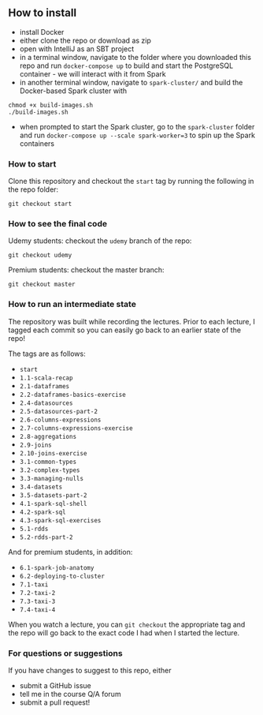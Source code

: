 ## How to install

- install Docker
- either clone the repo or download as zip
- open with IntelliJ as an SBT project
- in a terminal window, navigate to the folder where you downloaded this repo and run `docker-compose up` to build and start the PostgreSQL container - we will interact with it from Spark
- in another terminal window, navigate to `spark-cluster/` and build the Docker-based Spark cluster with
```
chmod +x build-images.sh
./build-images.sh
```
- when prompted to start the Spark cluster, go to the `spark-cluster` folder and run `docker-compose up --scale spark-worker=3` to spin up the Spark containers


### How to start

Clone this repository and checkout the `start` tag by running the following in the repo folder:

```
git checkout start
```

### How to see the final code

Udemy students: checkout the `udemy` branch of the repo:
```
git checkout udemy
```

Premium students: checkout the master branch:
```
git checkout master
```

### How to run an intermediate state

The repository was built while recording the lectures. Prior to each lecture, I tagged each commit so you can easily go back to an earlier state of the repo!

The tags are as follows:

* `start`
* `1.1-scala-recap`
* `2.1-dataframes`
* `2.2-dataframes-basics-exercise`
* `2.4-datasources`
* `2.5-datasources-part-2`
* `2.6-columns-expressions`
* `2.7-columns-expressions-exercise`
* `2.8-aggregations`
* `2.9-joins`
* `2.10-joins-exercise`
* `3.1-common-types`
* `3.2-complex-types`
* `3.3-managing-nulls`
* `3.4-datasets`
* `3.5-datasets-part-2`
* `4.1-spark-sql-shell`
* `4.2-spark-sql`
* `4.3-spark-sql-exercises`
* `5.1-rdds`
* `5.2-rdds-part-2`

And for premium students, in addition:

* `6.1-spark-job-anatomy`
* `6.2-deploying-to-cluster`
* `7.1-taxi`
* `7.2-taxi-2`
* `7.3-taxi-3`
* `7.4-taxi-4`

When you watch a lecture, you can `git checkout` the appropriate tag and the repo will go back to the exact code I had when I started the lecture.

### For questions or suggestions

If you have changes to suggest to this repo, either
- submit a GitHub issue
- tell me in the course Q/A forum
- submit a pull request!
